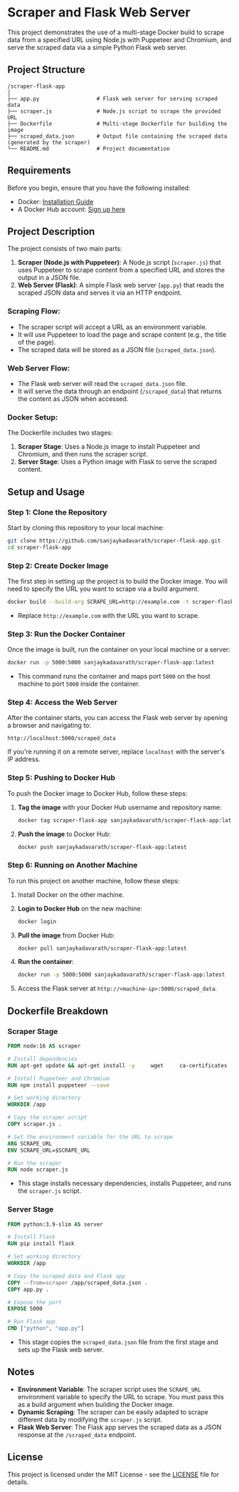 
# Scraper and Flask Web Server

This project demonstrates the use of a multi-stage Docker build to scrape data from a specified URL using Node.js with Puppeteer and Chromium, and serve the scraped data via a simple Python Flask web server.

## Project Structure

```
/scraper-flask-app
│
├── app.py                  # Flask web server for serving scraped data
├── scraper.js              # Node.js script to scrape the provided URL
├── Dockerfile              # Multi-stage Dockerfile for building the image
├── scraped_data.json       # Output file containing the scraped data (generated by the scraper)
└── README.md               # Project documentation
```

## Requirements

Before you begin, ensure that you have the following installed:

- Docker: [Installation Guide](https://docs.docker.com/get-docker/)
- A Docker Hub account: [Sign up here](https://hub.docker.com/)

## Project Description

The project consists of two main parts:

1. **Scraper (Node.js with Puppeteer)**: A Node.js script (`scraper.js`) that uses Puppeteer to scrape content from a specified URL and stores the output in a JSON file.
2. **Web Server (Flask)**: A simple Flask web server (`app.py`) that reads the scraped JSON data and serves it via an HTTP endpoint.

### Scraping Flow:

- The scraper script will accept a URL as an environment variable.
- It will use Puppeteer to load the page and scrape content (e.g., the title of the page).
- The scraped data will be stored as a JSON file (`scraped_data.json`).
  
### Web Server Flow:

- The Flask web server will read the `scraped_data.json` file.
- It will serve the data through an endpoint (`/scraped_data`) that returns the content as JSON when accessed.

### Docker Setup:

The Dockerfile includes two stages:

1. **Scraper Stage**: Uses a Node.js image to install Puppeteer and Chromium, and then runs the scraper script.
2. **Server Stage**: Uses a Python image with Flask to serve the scraped content.

## Setup and Usage

### Step 1: Clone the Repository

Start by cloning this repository to your local machine:

```bash
git clone https://github.com/sanjaykadavarath/scraper-flask-app.git
cd scraper-flask-app
```

### Step 2: Create Docker Image

The first step in setting up the project is to build the Docker image. You will need to specify the URL you want to scrape via a build argument.

```bash
docker build --build-arg SCRAPE_URL=http://example.com -t scraper-flask-app .
```

- Replace `http://example.com` with the URL you want to scrape.

### Step 3: Run the Docker Container

Once the image is built, run the container on your local machine or a server:

```bash
docker run -p 5000:5000 sanjaykadavarath/scraper-flask-app:latest
```

- This command runs the container and maps port `5000` on the host machine to port `5000` inside the container.

### Step 4: Access the Web Server

After the container starts, you can access the Flask web server by opening a browser and navigating to:

```
http://localhost:5000/scraped_data
```

If you're running it on a remote server, replace `localhost` with the server's IP address.

### Step 5: Pushing to Docker Hub

To push the Docker image to Docker Hub, follow these steps:

1. **Tag the image** with your Docker Hub username and repository name:

   ```bash
   docker tag scraper-flask-app sanjaykadavarath/scraper-flask-app:latest
   ```

2. **Push the image** to Docker Hub:

   ```bash
   docker push sanjaykadavarath/scraper-flask-app:latest
   ```

### Step 6: Running on Another Machine

To run this project on another machine, follow these steps:

1. Install Docker on the other machine.
2. **Login to Docker Hub** on the new machine:

   ```bash
   docker login
   ```

3. **Pull the image** from Docker Hub:

   ```bash
   docker pull sanjaykadavarath/scraper-flask-app:latest
   ```

4. **Run the container**:

   ```bash
   docker run -p 5000:5000 sanjaykadavarath/scraper-flask-app:latest
   ```

5. Access the Flask server at `http://<machine-ip>:5000/scraped_data`.

## Dockerfile Breakdown

### Scraper Stage

```Dockerfile
FROM node:16 AS scraper

# Install dependencies
RUN apt-get update && apt-get install -y     wget     ca-certificates     --no-install-recommends     && rm -rf /var/lib/apt/lists/*

# Install Puppeteer and Chromium
RUN npm install puppeteer --save

# Set working directory
WORKDIR /app

# Copy the scraper script
COPY scraper.js .

# Set the environment variable for the URL to scrape
ARG SCRAPE_URL
ENV SCRAPE_URL=$SCRAPE_URL

# Run the scraper
RUN node scraper.js
```

- This stage installs necessary dependencies, installs Puppeteer, and runs the `scraper.js` script.

### Server Stage

```Dockerfile
FROM python:3.9-slim AS server

# Install Flask
RUN pip install flask

# Set working directory
WORKDIR /app

# Copy the scraped data and Flask app
COPY --from=scraper /app/scraped_data.json .
COPY app.py .

# Expose the port
EXPOSE 5000

# Run Flask app
CMD ["python", "app.py"]
```

- This stage copies the `scraped_data.json` file from the first stage and sets up the Flask web server.

## Notes

- **Environment Variable**: The scraper script uses the `SCRAPE_URL` environment variable to specify the URL to scrape. You must pass this as a build argument when building the Docker image.
- **Dynamic Scraping**: The scraper can be easily adapted to scrape different data by modifying the `scraper.js` script.
- **Flask Web Server**: The Flask app serves the scraped data as a JSON response at the `/scraped_data` endpoint.

## License

This project is licensed under the MIT License - see the [LICENSE](LICENSE) file for details.
